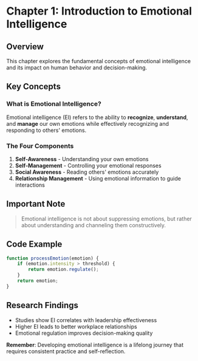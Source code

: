# Chapter 1: Introduction to Emotional Intelligence

## Overview
This chapter explores the fundamental concepts of emotional intelligence and its impact on human behavior and decision-making.

## Key Concepts

### What is Emotional Intelligence?
Emotional intelligence (EI) refers to the ability to **recognize**, **understand**, and **manage** our own emotions while effectively recognizing and responding to others' emotions.

### The Four Components
1. **Self-Awareness** - Understanding your own emotions
2. **Self-Management** - Controlling your emotional responses
3. **Social Awareness** - Reading others' emotions accurately
4. **Relationship Management** - Using emotional information to guide interactions

## Important Note
> Emotional intelligence is not about suppressing emotions, but rather about understanding and channeling them constructively.

## Code Example
```javascript
function processEmotion(emotion) {
    if (emotion.intensity > threshold) {
        return emotion.regulate();
    }
    return emotion;
}
```

## Research Findings
* Studies show EI correlates with leadership effectiveness
* Higher EI leads to better workplace relationships
* Emotional regulation improves decision-making quality

**Remember**: Developing emotional intelligence is a lifelong journey that requires consistent practice and self-reflection.
